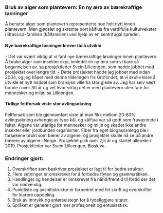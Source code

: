 ### Bruk av alger som plantevern: En ny æra av bærekraftige løsninger

Å benytte alger som plantevern representerte noe helt nytt innen plantevern. Man gjødslet og skremte bort kålflua fra verdifulle kulturvekster i Brassica-familien (kålfamilien) ved hjelp av en sentrifugal spreder.

#### Nye bærekraftige løsninger krever tid å utvikle

\- Det var svært viktig at vi fant nye bærekraftige løsninger innen plantevern. Å bruke alger som insekter skyr, innledet en ny æra som vi bare så begynnelsen av, sa prosjektleder Svein Lilleengen, som hadde jobbet med prosjektet over lengre tid. \- Dette prosjektet hadde jeg jobbet med siden 2004, og jeg håpet med denne tildelingen fra Grofondet, at vi skulle klare å utvikle et nytt middel som bransjen ville ha stor glede av. Jeg har selv vært bonde i over 30 år og vet hvor viktig det er med plantevern uten fare for mennesker og miljø, sa Lilleengen.

#### Tidlige feltforsøk viste stor avlingsøkning

Feltforsøk som ble gjennomført viste at man fikk mellom 20-80% avlingsøkning avhengig av type kål, og kålflua var så godt som fraværende i feltet. Algene var ufarlige for mennesker og miljø og skadet ikke andre insekter eller jordbunden organismer. Fiber fra eget biogassanlegg ble i forsøkene brukt som bærer av algene, og prosjektet skulle nå se på andre bærere av algene i Norge. Prosjektet gikk over 2,5 år og startet allerede i 2019. Prosjektleder var Svein Lilleengen, Bioskiva.

### Endringer gjort:

1. Overskriften som beskriver prosjektet er lagt til for bedre struktur.
2. Flere setninger er omskrevet for å forbedre flyten og grammatikken.
3. Handlinger og hendelser er omskrevet fra nåtid/fremtid til fortid der det var nødvendig.
4. Punktliste og avsnittstruktur er forbedret med fet skrift og overskrifter for klarere oppdeling.
5. Bruk av innrykk og anførselstegn for å tydeliggjøre sitater.
6. Språket er generelt gjort mer profesjonelt og entusiastisk.